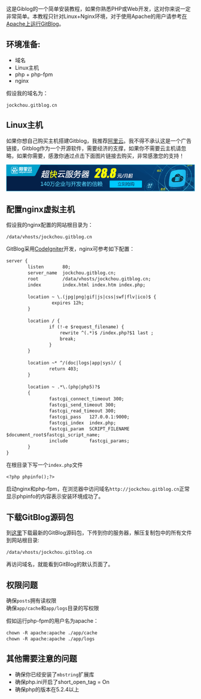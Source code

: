 <!--
author: jockchou
date: 2015-07-30
title: GitBlog安装
tags: GitBlog
category: GitBlog
status: publish
summary: 这是Giblog的一个简单安装教程，如果你熟悉PHP或Web开发，这对你来说一定非常简单。本教程只针对Linux+Nginx环境，对于使用Apache的用户请参考Apache配置章节。
-->

这是Giblog的一个简单安装教程，如果你熟悉PHP或Web开发，这对你来说一定非常简单。本教程只针对Linux+Nginx环境，对于使用Apache的用户请参考[在Apache上运行GitBlog](http://gitblogdoc.sinaapp.com/blog/gitblog/apache.html)。

## 环境准备: ##

- 域名
- Linux主机
- php + php-fpm
- nginx

假设我的域名为：
```
jockchou.gitblog.cn
```

## Linux主机 ##

如果你想自己购买主机搭建Gitblog，我推荐[阿里云][1]。我不得不承认这是一个广告链接，Gitblog作为一个开源软件，需要经济的支撑，如果你不需要云主机请忽略，如果你需要，感激你通过点击下面图片链接去购买，非常感激您的支持！

[![aliyun](../../img/640-90.gif)][1]

## 配置nginx虚拟主机 ##

假设我的nginx配置的网站根目录为：

```
/data/vhosts/jockchou.gitblog.cn
```

GitBlog采用[CodeIgniter](http://codeigniter.org.cn/)开发，nginx可参考如下配置：

```
server {
        listen       80;
        server_name  jockchou.gitblog.cn;
        root         /data/vhosts/jockchou.gitblog.cn;
        index        index.html index.htm index.php;

        location ~ \.(jpg|png|gif|js|css|swf|flv|ico)$ {
                 expires 12h;
        }

        location / {
                if (!-e $request_filename) {
					rewrite ^(.*)$ /index.php?$1 last ;
					break;
                }
        }

        location ~* ^/(doc|logs|app|sys)/ {
                return 403;
        }
    
        location ~ .*\.(php|php5)?$
        {
                fastcgi_connect_timeout 300;
                fastcgi_send_timeout 300;
                fastcgi_read_timeout 300;
                fastcgi_pass   127.0.0.1:9000;
                fastcgi_index  index.php;
                fastcgi_param  SCRIPT_FILENAME $document_root$fastcgi_script_name;
                include        fastcgi_params;
        }
}
```
在根目录下写一个`index.php`文件

```
<?php phpinfo();?>
```
启动nginx和php-fpm，在浏览器中访问域名`http://jockchou.gitblog.cn`正常显示phpinfo的内容表示安装环境成功了。

## 下载GitBlog源码包 ##

到[这里](https://github.com/jockchou/gitblog/releases)下载最新的GitBlog源码包，下传到你的服务器，解压复制包中的所有文件到网站根目录:
```
/data/vhosts/jockchou.gitblog.cn
```
再访问域名，就能看到GitBlog的默认页面了。

## 权限问题 ##

确保`posts`拥有读权限  
确保`app/cache`和`app/logs`目录的写权限  

假如运行php-fpm的用户名为apache：

```
chown -R apache:apache ./app/cache
chown -R apache:apache ./app/logs
```

## 其他需要注意的问题 ##

- 确保你已经安装了`mbstring`扩展库  
- 确保php.ini开启了short_open_tag = On  
- 确保php的版本在5.2.4以上  

[1]:http://s.click.taobao.com/t?e=m%3D2%26s%3DJAcK5vWm%2B5ccQipKwQzePCperVdZeJviEViQ0P1Vf2kguMN8XjClAjmpXs8CkRZL%2BxALKcubbqbv7wpOk8XUAdCkBxwNwRWDUeDgcRthI5AqjryzAeP7OzDVuRn8ddiDsEVVC24eqozcHtRpEUy6RHVyxRO0gvF4QxJtmCgOmCLXl8Q7TEjBF%2BX11FSyvDCnQiv%2BJKjlPObGDmntuH4VtA%3D%3D

